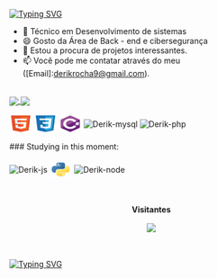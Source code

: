 <a href="https://git.io/typing-svg"><img src="https://readme-typing-svg.herokuapp.com?font=Protest+Riot&pause=1041&color=B0C4DE&background=1BFF3000&random=false&width=435&lines=Ol%C3%A1+me+chamo+Derik;Bem-vindo(a)+ao+meu+Github" alt="Typing SVG" /></a>
- 🌱 Técnico em Desenvolvimento de sistemas 
- 😄 Gosto da Área de Back - end e cibersegurança
- 💼 Estou a procura de projetos interessantes.
- 📫 Você pode me contatar através do meu ([Email]:derikrocha9@gmail.com).
<br>
<a href="https://github.com/anuraghazra/github-readme-stats">
  <img height=200 align="center" src="https://github-readme-stats.vercel.app/api?username=yHeyDark&theme=transparent&locale=pt-br"/>
</a>
<a href="https://github.com/anuraghazra/convoychat">
  <img height=auto align="center" src="https://github-readme-stats.vercel.app/api/top-langs?username=yHeyDark&layout=compact&langs_count=8&card_width=320&theme=transparent&locale=pt-br" />
</a>
<br>
<div style="display: inline_block"><br>
  <img align="center" alt="Derik-HTML" height="30" width="40" src="https://raw.githubusercontent.com/devicons/devicon/master/icons/html5/html5-original.svg">
  <img align="center" alt="Derik-CSS" height="30" width="40" src="https://raw.githubusercontent.com/devicons/devicon/master/icons/css3/css3-original.svg">
  <img align="center" alt="Derik-Csharp" height="30" width="40" src="https://raw.githubusercontent.com/devicons/devicon/master/icons/csharp/csharp-original.svg">
  <img align="center" alt="Derik-mysql" height="30" width="40" src="https://cdn.jsdelivr.net/gh/devicons/devicon@latest/icons/mysql/mysql-original-wordmark.svg">
  <img align="center" alt="Derik-php" height="30" width="40" src="https://cdn.jsdelivr.net/gh/devicons/devicon@latest/icons/php/php-original.svg" />          
</div>
<br>
### Studying in this moment:
<div style="display: inline_block"><br>
<img align="center" alt="Derik-js" height="30" width="40" src="https://cdn.jsdelivr.net/gh/devicons/devicon@latest/icons/javascript/javascript-original.svg">
<img align="center" alt="Derik-Python" height="30" width="40" src="https://raw.githubusercontent.com/devicons/devicon/master/icons/python/python-original.svg">
<img align="center" alt="Derik-node" height="30" width="40" src="https://cdn.jsdelivr.net/gh/devicons/devicon@latest/icons/nodejs/nodejs-original-wordmark.svg" />
</div>
<br>
<div align="center">
<br><p align="centre"><b>Visitantes</b></p>  
<p align="center"><img align="center" src="https://profile-counter.glitch.me/{yHeyDark}/count.svg" /></p> 
<br>
</div>
<br>
<a href="https://git.io/typing-svg"><img src="https://readme-typing-svg.herokuapp.com?font=Protest+Riot&pause=1020&color=B0C4DE&background=1BFF3000&random=false&width=435&lines=Obrigado+pela+aten%C3%A7%C3%A3o+!!!" alt="Typing SVG" /></a>
